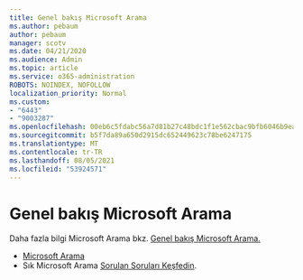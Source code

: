 ```yaml
---
title: Genel bakış Microsoft Arama
ms.author: pebaum
author: pebaum
manager: scotv
ms.date: 04/21/2020
ms.audience: Admin
ms.topic: article
ms.service: o365-administration
ROBOTS: NOINDEX, NOFOLLOW
localization_priority: Normal
ms.custom:
- "6443"
- "9003287"
ms.openlocfilehash: 00eb6c5fdabc56a7d81b27c48bdc1f1e562cbac9bfb6046b9ea7c2c0f4920800
ms.sourcegitcommit: b5f7da89a650d2915dc652449623c78be6247175
ms.translationtype: MT
ms.contentlocale: tr-TR
ms.lasthandoff: 08/05/2021
ms.locfileid: "53924571"
---
```

# <a name="overview-of-microsoft-search"></a>Genel bakış Microsoft Arama

Daha fazla bilgi Microsoft Arama bkz. [Genel bakış Microsoft Arama.](https://docs.microsoft.com/microsoftsearch/overview-microsoft-search)

- [Microsoft Arama](https://docs.microsoft.com/microsoftsearch/setup-microsoft-search)
- Sık Microsoft Arama [Sorulan Soruları Keşfedin](https://docs.microsoft.com/microsoftsearch/faqs).
